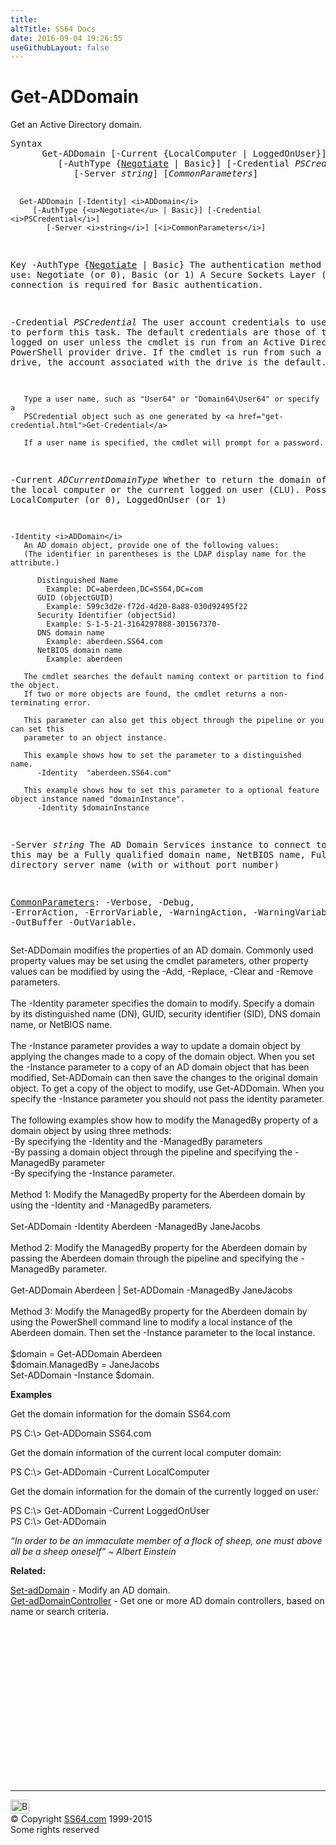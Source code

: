 ```yaml
---
title:
altTitle: SS64 Docs
date: 2016-09-04 19:26:55
useGithubLayout: false
---
```

<!-- #BeginLibraryItem "/Library/head_ps.lbi" --><!-- #EndLibraryItem --><h1>Get-ADDomain</h1> 
<p>Get an Active Directory domain.</p>
<pre>Syntax
      Get-ADDomain [-Current {LocalComputer | LoggedOnUser}]
         [-AuthType {<u>Negotiate</u> | Basic}] [-Credential <i>PSCredential</i>]
            [-Server <i>string</i>] [<i>CommonParameters</i>]

      Get-ADDomain [-Identity] <i>ADDomain</i> 
         [-AuthType {<u>Negotiate</u> | Basic}] [-Credential <i>PSCredential</i>]
            [-Server <i>string</i>] [<i>CommonParameters</i>]

Key
   -AuthType {<u>Negotiate</u> | Basic}
       The authentication method to use: Negotiate (or 0), Basic (or 1)
       A Secure Sockets Layer (SSL) connection is required for Basic authentication.

   -Credential <i>PSCredential</i>
       The user account credentials to use to perform this task.
       The default credentials are those of the currently logged on user unless the
       cmdlet is run from an Active Directory PowerShell provider drive.
       If the cmdlet is run from such a provider drive, the account associated with the drive is the default.

       Type a user name, such as "User64" or "Domain64\User64" or specify a
       PSCredential object such as one generated by <a href="get-credential.html">Get-Credential</a> 

       If a user name is specified, the cmdlet will prompt for a password.

   -Current <i>ADCurrentDomainType</i>
       Whether to return the domain of the local computer or the current logged on user (CLU). 
       Possible values: LocalComputer (or 0), LoggedOnUser (or 1)

    -Identity <i>ADDomain</i>
       An AD domain object, provide one of the following values:
       (The identifier in parentheses is the LDAP display name for the attribute.)

          Distinguished Name
            Example: DC=aberdeen,DC=SS64,DC=com
          GUID (objectGUID)
            Example: 599c3d2e-f72d-4d20-8a88-030d92495f22
          Security Identifier (objectSid)
            Example: S-1-5-21-3164297888-301567370-
          DNS domain name
            Example: aberdeen.SS64.com
          NetBIOS domain name
            Example: aberdeen

       The cmdlet searches the default naming context or partition to find the object.
       If two or more objects are found, the cmdlet returns a non-terminating error.

       This parameter can also get this object through the pipeline or you can set this
       parameter to an object instance.

       This example shows how to set the parameter to a distinguished name.
          -Identity  "aberdeen.SS64.com"

       This example shows how to set this parameter to a optional feature object instance named "domainInstance".
          -Identity $domainInstance

   -Server <i>string</i>
       The AD Domain Services instance to connect to, this may be a Fully qualified domain name,
       NetBIOS name, Fully qualified directory server name (with or without port number)

   <a href="common.html">CommonParameters</a>:
       -Verbose, -Debug, -ErrorAction, -ErrorVariable, -WarningAction, -WarningVariable,
       -OutBuffer -OutVariable.</pre>
<p>Set-ADDomain  modifies the properties of an AD domain. Commonly used property values may be set using the cmdlet parameters, other property values can be modified by using the <span class="code">-Add</span>, <span class="code">-Replace</span>, <span class="code">-Clear</span> and <span class="code">-Remove</span> parameters.<br>
<br>The<span class="code"> -Identity</span> parameter specifies the domain to modify. Specify a domain by its distinguished name (DN), GUID, security identifier (SID), DNS domain name, or NetBIOS name.<br>
<br>The <span class="code">-Instance</span> parameter provides a way to update a domain object by applying the changes made to a copy of the domain object. When you set the <span class="code">-Instance</span> parameter to a copy of an AD domain object that has been modified,  Set-ADDomain  can then save the changes to the original domain object. To get a copy of the object to modify, use  Get-ADDomain. When you specify the -Instance parameter you should not pass the identity parameter. <br>
<br>The following examples show how to modify the ManagedBy property of a domain object by using three methods:<br>
-By specifying the -Identity and the -ManagedBy parameters<br>
-By passing a domain object through the pipeline and specifying the -ManagedBy parameter<br>
-By specifying the -Instance parameter.<br>
<br>Method 1: Modify the ManagedBy property for the Aberdeen domain by using the -Identity and -ManagedBy parameters. <br>
<span class="code"><br>Set-ADDomain -Identity Aberdeen -ManagedBy JaneJacobs <br>
</span><br>Method 2: Modify the ManagedBy property for the Aberdeen domain by passing the Aberdeen domain through the pipeline and
specifying the -ManagedBy parameter.<br>
<br><span class="code">Get-ADDomain Aberdeen | Set-ADDomain -ManagedBy JaneJacobs<br>
</span><br>Method 3: Modify the ManagedBy property for the Aberdeen domain by using the  PowerShell command line to modify a local instance of the Aberdeen domain. Then set the -Instance parameter to the local instance.<br>
<br><span class="code">$domain = Get-ADDomain Aberdeen<br>
$domain.ManagedBy = JaneJacobs<br>
Set-ADDomain -Instance $domain.</span></p>
<p><b>Examples</b></p>
<p>Get the domain information for the domain SS64.com </p>
<p><span class="code">PS C:\&gt; Get-ADDomain SS64.com</span></p>
<p>Get the domain information of the current local computer domain: </p>
<p><span class="code">PS C:\&gt; Get-ADDomain -Current LocalComputer</span></p>
<p>Get the domain information for the domain of the currently logged on user: </p>
<p><span class="code">PS C:\&gt; Get-ADDomain -Current LoggedOnUser<br>
PS C:\&gt; Get-ADDomain</span></p>
<p class="quote"><i>“In order to be an immaculate member of a flock of sheep, one must above all be a sheep oneself” ~ Albert Einstein</i></p>
<p><b>Related:</b></p>
<p><a href="set-addomain.html">Set-adDomain</a> - Modify an AD domain.<br> 
<a href="get-addomaincontroller.html">Get-adDomainController</a> - Get one or more AD domain controllers, based on name or search criteria.</p><!-- #BeginLibraryItem "/Library/foot_ps.lbi" --><p>
<!-- PowerShell300 -->
<ins class="adsbygoogle" style="display:inline-block;width:300px;height:250px" data-ad-client="ca-pub-6140977852749469" data-ad-slot="6253539900"></ins>
<script>
(adsbygoogle = window.adsbygoogle || []).push({});
</script></p>
<hr>
<div id="bl" class="footer"><a href="get-addomain.html#"><img src="../images/top.png" width="30" height="22" alt="Back to the Top"></a></div>
<div id="br" class="footer, tagline">© Copyright <a href="http://ss64.com/">SS64.com</a> 1999-2015<br>
Some rights reserved</div><!-- #EndLibraryItem -->

